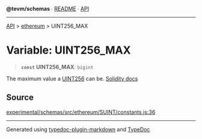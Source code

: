 **@tevm/schemas** ∙ [README](../../README.md) ∙ [API](../../API.md)

***

[API](../../API.md) > [ethereum](../README.md) > UINT256\_MAX

# Variable: UINT256\_MAX

> **`const`** **UINT256\_MAX**: `bigint`

The maximum value a [UINT256](../type-aliases/UINT256.md) can be.
[Solidity docs](https://docs.soliditylang.org/en/latest/types.html#integers)

## Source

[experimental/schemas/src/ethereum/SUINT/constants.js:36](https://github.com/evmts/tevm-monorepo/blob/main/experimental/schemas/src/ethereum/SUINT/constants.js#L36)

***
Generated using [typedoc-plugin-markdown](https://www.npmjs.com/package/typedoc-plugin-markdown) and [TypeDoc](https://typedoc.org/)
